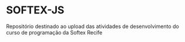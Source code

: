 # SOFTEX-JS
Repositório destinado ao upload das atividades de desenvolvimento do curso de programação da Softex Recife
